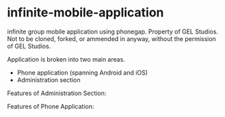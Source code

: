 infinite-mobile-application
===========================

infinite group mobile application using phonegap. Property of GEL Studios. Not to be cloned, forked, or ammended in anyway, without the permission of GEL Studios.

Application is broken into two main areas.
- Phone application (spanning Android and iOS)
- Administration section

Features of Administration Section:

Features of Phone Application:
